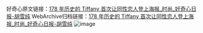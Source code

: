 好奇心原文链接：[178 年历史的 Tiffany 首次让同性恋人登上海报_时尚_好奇心日报-胡雪纯](https://www.qdaily.com/articles/5169.html)
WebArchive归档链接：[178 年历史的 Tiffany 首次让同性恋人登上海报_时尚_好奇心日报-胡雪纯](http://web.archive.org/web/20190623164040/https://www.qdaily.com/articles/5169.html)
![image](http://ww3.sinaimg.cn/large/007d5XDply1g3wdge42jgj30u030r7wh)